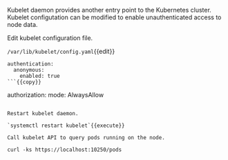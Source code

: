 
Kubelet daemon provides another entry point to the Kubernetes cluster. Kubelet configutation can be modified to enable unauthenticated access to node data.

Edit kubelet configuration file.

`/var/lib/kubelet/config.yaml`{{edit}}

```
authentication:
  anonymous:
    enabled: true
```{{copy}}

```
authorization:
  mode: AlwaysAllow
```{{copy}}

Restart kubelet daemon.

`systemctl restart kubelet`{{execute}}

Call kubelet API to query pods running on the node. 

curl -ks https://localhost:10250/pods
